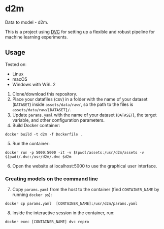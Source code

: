 # d2m

Data to model - d2m.

This is a project using [DVC](https://dvc.org/) for setting up a flexible and
robust pipeline for machine learning experiments.


## Usage

Tested on:

- Linux
- macOS
- Windows with WSL 2


1. Clone/download this repository.
2. Place your datafiles (csv) in a folder with the name of your dataset (`DATASET`) inside `assets/data/raw/`, so the path to the files is `assets/data/raw/[DATASET]/`.
3. Update `params.yaml` with the name of your dataset (`DATASET`), the target variable, and other configuration parameters.
4. Build Docker container:

```
docker build -t d2m -f Dockerfile .
```

5. Run the container:

```
docker run -p 5000:5000 -it -v $(pwd)/assets:/usr/d2m/assets -v $(pwd)/.dvc:/usr/d2m/.dvc $d2m
```

6. Open the website at localhost:5000 to use the graphical user interface.


### Creating models on the command line


7. Copy `params.yaml` from the host to the container (find `CONTAINER_NAME` by running `docker ps`):

```
docker cp params.yaml  [CONTAINER_NAME]:/usr/d2m/params.yaml
```

8. Inside the interactive session in the container, run:

```
docker exec [CONTAINER_NAME] dvc repro
```
